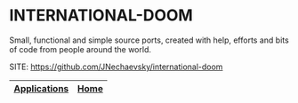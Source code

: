 # INTERNATIONAL-DOOM

 Small, functional and simple source ports, created with help, efforts and bits of code from people around the world.

 SITE: https://github.com/JNechaevsky/international-doom

 | [Applications](https://portable-linux-apps.github.io/apps.html) | [Home](https://portable-linux-apps.github.io)
 | --- | --- |
